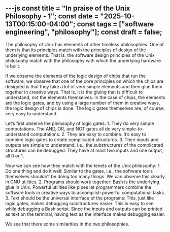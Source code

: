 ---js
const title = "In praise of the Unix Philosophy - 1"; const date = "2025-10-13T00:15:00-04:00"; const tags = ["software engineering", "philosophy"]; const draft = false;
---

The philosophy of Unix has elements of other timeless philosophies. One of them is that its principles match with the
principles of design of the underlying elements. That is, the software design principles of the Unix philosophy match
with the philosophy with which the underlying hardware is built.

If we observe the elements of the logic design of chips that run the software, we observe that one of the core principles on which
the chips are designed is that they take a lot of very simple elements and then glue them together in creative ways. That is,
it is the gluing that is difficult to understand, not the elements themselves. In the case of chips, the elements are the logic gates,
and by using a large number of them in creative ways, the logic design of chips is done. The logic gates themselves are, of course,
very easy to understand.

Let’s first observe the philosophy of logic gates:
	1.	They do very simple computations. The AND, OR, and NOT gates all do very simple-to-understand computations.
	2.	They are easy to combine. It’s easy to combine logic gates to create complicated structures.
	3.	Their inputs and outputs are simple to understand, i.e., the substructures of the complicated structures can be debugged.
They have at most two inputs and one output, all 0 or 1.

Now we can see how they match with the tenets of the Unix philosophy:
	1.	Do one thing and do it well: Similar to the gates, i.e., the software tools themselves shouldn’t be doing too many things.
We can observe this clearly in GNU utilities.
	2.	Programs should work together: Bash is the underlying glue in Unix. Powerful utilities like pipes let programmers
combine the software tools in creative ways to accomplish powerful computational tasks.
	3.	Text should be the universal interface of the programs: This, just like logic gates, makes debugging substructures easier.
This is easy to see while debugging a Bash script. Since the inputs and outputs can be printed as text on the terminal,
having text as the interface makes debugging easier.

We see that there some similarities in the two philosophies.


